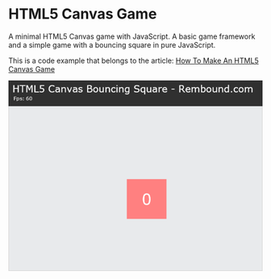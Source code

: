 # HTML5 Canvas Game

A minimal HTML5 Canvas game with JavaScript. A basic game framework and a simple game with a bouncing square in pure JavaScript.

This is a code example that belongs to the article: [How To Make An HTML5 Canvas Game](http://rembound.com/articles/how-to-make-a-html5-canvas-game)

[![How To Make An HTML5 Canvas Game](screenshot.png?raw=true)](http://rembound.com/articles/how-to-make-a-html5-canvas-game)
